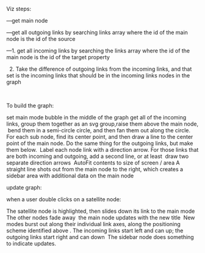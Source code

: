 Viz steps:







—get main node

—get all outgoing links by searching links array where the id of the main node is the id of the source

—1. get all incoming links by searching the links array where the id of the main node is the id of the target property 

  2. Take the difference of outgoing links from the incoming links, and that set is the incoming links that should be in the incoming links nodes in the graph 

 

To build the graph:

set main mode bubble in the middle of the graph
get all of the incoming links, group them together as an svg group,raise them above the main node,  bend them in a semi-circle circle, and then fan them out along the circle. For each sub node, find its center point, and then draw a line to the center point of the main node.
Do the same thing for the outgoing links, but make them below. 
Label each node link with a direction arrow. For those links that are both incoming and outgoing, add a second line, or at least  draw two separate direction arrows 
AutoFit contents to size of screen / area
A straight line shots out from the main node to the right, which creates a sidebar area with additional data on the main node 

update graph:

when a user double clicks on a satellite node:

The satellite node is highlighted, then slides down its link to the main mode
The other nodes fade away 
the main node updates with the new title 
New modes burst out along their individual link axes, along the positioning scheme identified above . The incoming links start left and can up; the outgoing links start right and can down 
The sidebar node does something to indicate updates. 